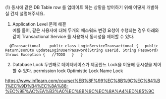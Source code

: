 (1) 동시에 같은 DB Table row 를 업데이트 하는 상황을 방어하기 위해 어떻게 개발하실 건지 설명해주세요.


1) Application Level 문제 해결  
예를 들어, 같은 사용자에 대해 두개의 패스워드 변경 요청이 수행되는 경우
아래와 같이 Transactional Service 를 사용해서 동시성을 제어할 수 있다.  

  `  
  @Transactional   
  public class LoginServiceTransactional {  
    public ReturnJsonDto updateLoginUserPassword(String userId, String Password) throws Exception {  
      //TODO  
    }  
  }  
  `
  
  
  
2) Database Lock
두번째로 데이터베이스가 제공한느 Lock을 이용해 동시성을 제어할 수 있다.
permission lock 
Optimistic Lock
Name Lock


https://www.inflearn.com/course/%EB%8F%99%EC%8B%9C%EC%84%B1%EC%9D%B4%EC%8A%88-%EC%9E%AC%EA%B3%A0%EC%8B%9C%EC%8A%A4%ED%85%9C 
